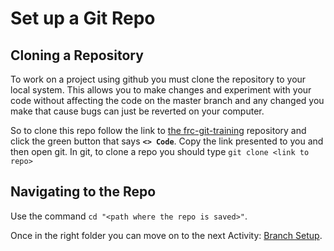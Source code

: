 # Set up a Git Repo

## Cloning a Repository

To work on a project using github you must clone the repository to your local system. This allows you to make changes and experiment with your code without affecting the code on the master branch and any changed you make that cause bugs can just be reverted on your computer.

So to clone this repo follow the link to [the frc-git-training](https://github.com/beranki/frc-git-training) repository and click the green button that says **`<> Code`**. Copy the link presented to you and then open git. In git, to clone a repo you should type `git clone <link to repo>`

## Navigating to the Repo

Use the command `cd "<path where the repo is saved>"`.

Once in the right folder you can move on to the next Activity: [Branch Setup](/Branch%20Setup/).